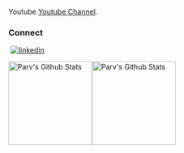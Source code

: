 Youtube [Youtube Channel](https://www.youtube.com/channel/UCSLwxOBMuUXSYIHRtyDDYYw/featured).
                                       
### Connect
&nbsp;[![linkedin](https://user-images.githubusercontent.com/56078295/125137590-a3540280-e12a-11eb-91a6-4d99f185a51d.png)](https://www.linkedin.com/in/parv-narang-19b89a202/)

<img align="center" height="165" src="https://github-readme-stats.vercel.app/api?username=ParvNarang&&show_icons=true&count_private=true&hide_border=true&hide_title=true&theme=shades-of-purple&title_color=blue&border_radius=1" alt="Parv's Github Stats"><img align="center" height="165" src="https://github-readme-stats.vercel.app/api/top-langs/?username=ParvNarang&layout=compact&hide_border=true&hide=CSS,HTML&theme=shades-of-purple&title_color=blue&border_radius=1" alt="Parv's Github Stats">
